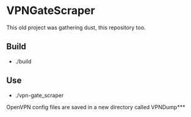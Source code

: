 # VPNGateScraper

This old project was gathering dust, this repository too.

## Build

- ./build

## Use

- ./vpn-gate_scraper

OpenVPN config files are saved in a new directory called VPNDump***

